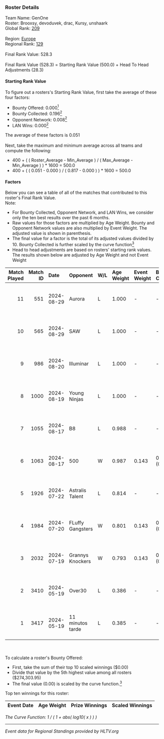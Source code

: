 ### Roster Details<br />
Team Name: GenOne<br />
Roster: Brooxsy, devoduvek, drac, Kursy, unshaark<br />
Global Rank: [209](../../standings_global_2024_09_18.md)<br />
<br />
Region: [Europe]( ../../standings_europe_2024_09_18.md)<br />
Regional Rank: [129]( ../../standings_europe_2024_09_18.md)<br />
<br />
Final Rank Value:  528.3<br />
<br />
Final Rank Value (528.3) = Starting Rank Value (500.0) + Head To Head Adjustments (28.3)<br />

#### Starting Rank Value<br />
To figure out a rosters's Starting Rank Value, first take the average of these four factors:<br />
- Bounty Offered: 0.000[<sup>1</sup>](#table2)
- Bounty Collected: 0.196[<sup>2</sup>](#table1)
- Opponent Network: 0.008[<sup>2</sup>](#table1)
- LAN Wins: 0.000[<sup>2</sup>](#table1)

The average of these factors is 0.051<br />
<br />
Next, take the maximum and minimum average across all teams and compute the following:<br />
- 400 + ( ( Roster_Average - Min_Average ) / ( Max_Average - Min_Average ) ) * 1600 = 500.0
- 400 + ( ( 0.051 - 0.000 ) / ( 0.817 - 0.000 ) ) * 1600 = 500.0


#### Factors<br />
Below you can see a table of all of the matches that contributed to this roster's Final Rank Value.<br />
Note:<br />

- For Bounty Collected, Opponent Network, and LAN Wins, we consider only the ten best results over the past 6 months.
- Raw values for those factors are multiplied by Age Weight. Bounty and Opponent Network values are also multiplied by Event Weight. The adjusted value is shown in parenthesis.
- The final value for a factor is the total of its adjusted values divided by 10. Bounty Collected is further scaled by the curve function[<sup>3</sup>](#curveFunction)
- Head to head adjustments are based on rosters' starting rank values. The results shown below are adjusted by Age Weight and not Event Weight
<span id="table1"></span><br />


| Match Played | Match ID | Date       | Opponent         | W/L | Age Weight | Event Weight | Bounty Collected | Opponent Network | LAN Wins  | H2H Adj. | Roster                                    |
| -: | -: | :- | :- | :- | :- | :- | :- | :- | :- | -: | :- |
|           11 |      551 | 2024-08-29 | Aurora           | L   | 1.000      | -            | -                | -                | -         |    -0.61 | Brooxsy, devoduvek, drac, Kursy, unshaark |
|           10 |      565 | 2024-08-29 | SAW              | L   | 1.000      | -            | -                | -                | -         |    -0.12 | Brooxsy, devoduvek, drac, Kursy, unshaark |
|            9 |      986 | 2024-08-20 | Illuminar        | L   | 1.000      | -            | -                | -                | -         |    -5.59 | Brooxsy, devoduvek, drac, Kursy, unshaark |
|            8 |     1000 | 2024-08-19 | Young Ninjas     | L   | 1.000      | -            | -                | -                | -         |    -3.35 | Brooxsy, devoduvek, drac, Kursy, unshaark |
|            7 |     1055 | 2024-08-17 | B8               | L   | 0.988      | -            | -                | -                | -         |    -1.19 | Brooxsy, devoduvek, drac, Kursy, unshaark |
|            6 |     1063 | 2024-08-17 | 500              | W   | 0.987      | 0.143        | 0.000 (0.000)    | 0.124 (0.017)    | 0 (0.000) |    14.97 | Brooxsy, devoduvek, drac, Kursy, unshaark |
|            5 |     1926 | 2024-07-22 | Astralis Talent  | L   | 0.814      | -            | -                | -                | -         |    -7.11 | Brooxsy, devoduvek, drac, Kursy, unshaark |
|            4 |     1984 | 2024-07-20 | FLuffy Gangsters | W   | 0.801      | 0.143        | 0.005 (0.001)    | 0.414 (0.047)    | 0 (0.000) |    20.46 | Brooxsy, devoduvek, drac, Kursy, unshaark |
|            3 |     2032 | 2024-07-19 | Grannys Knockers | W   | 0.793      | 0.143        | 0.003 (0.000)    | 0.121 (0.014)    | 0 (0.000) |    19.72 | Brooxsy, devoduvek, drac, Kursy, unshaark |
|            2 |     3410 | 2024-05-19 | Over30           | L   | 0.386      | -            | -                | -                | -         |    -5.40 | Brooxsy, devoduvek, drac, Kursy, unshaark |
|            1 |     3417 | 2024-05-19 | 11 minutos tarde | L   | 0.385      | -            | -                | -                | -         |    -3.44 | Brooxsy, devoduvek, drac, Kursy, unshaark |

<br />
<span id="table2"></span><br />
To calculate a roster's Bounty Offered:<br />

- First, take the sum of their top 10 scaled winnings ($0.00)
- Divide that value by the 5th highest value among all rosters ($274,303.95)
- The final value (0.00) is scaled by the curve function.[<sup>3</sup>](#curveFunction)

Top ten winnings for this roster:<br />

| Event Date | Age Weight | Prize Winnings | Scaled Winnings |
| :- | -: | :- | :- |


<span id="curveFunction"></span>_The Curve Function: 1 / ( 1 + abs( log10( x ) ) )_<br />

---
_Event data for Regional Standings provided by HLTV.org_<br />
